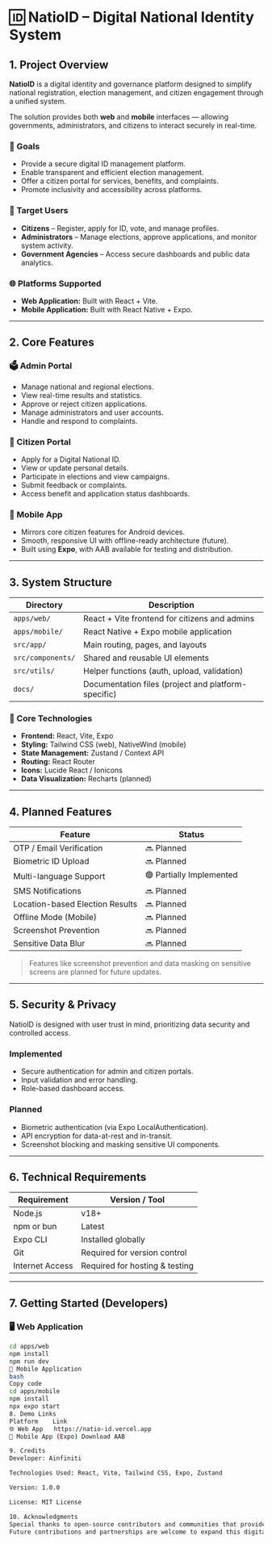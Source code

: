 # 🆔 NatioID – Digital National Identity System

## 1. Project Overview

**NatioID** is a digital identity and governance platform designed to simplify national registration, election management, and citizen engagement through a unified system.  

The solution provides both **web** and **mobile** interfaces — allowing governments, administrators, and citizens to interact securely in real-time.  

### 🎯 Goals
- Provide a secure digital ID management platform.
- Enable transparent and efficient election management.
- Offer a citizen portal for services, benefits, and complaints.
- Promote inclusivity and accessibility across platforms.

### 👥 Target Users
- **Citizens** – Register, apply for ID, vote, and manage profiles.
- **Administrators** – Manage elections, approve applications, and monitor system activity.
- **Government Agencies** – Access secure dashboards and public data analytics.

### 🌐 Platforms Supported
- **Web Application:** Built with React + Vite.  
- **Mobile Application:** Built with React Native + Expo.

---

## 2. Core Features

### 🗳 Admin Portal
- Manage national and regional elections.  
- View real-time results and statistics.  
- Approve or reject citizen applications.  
- Manage administrators and user accounts.  
- Handle and respond to complaints.  

### 👤 Citizen Portal
- Apply for a Digital National ID.  
- View or update personal details.  
- Participate in elections and view campaigns.  
- Submit feedback or complaints.  
- Access benefit and application status dashboards.  

### 📱 Mobile App
- Mirrors core citizen features for Android devices.  
- Smooth, responsive UI with offline-ready architecture (future).  
- Built using **Expo**, with AAB available for testing and distribution.  

---

## 3. System Structure

| Directory | Description |
|------------|-------------|
| `apps/web/` | React + Vite frontend for citizens and admins |
| `apps/mobile/` | React Native + Expo mobile application |
| `src/app/` | Main routing, pages, and layouts |
| `src/components/` | Shared and reusable UI elements |
| `src/utils/` | Helper functions (auth, upload, validation) |
| `docs/` | Documentation files (project and platform-specific) |

### 🧩 Core Technologies
- **Frontend:** React, Vite, Expo  
- **Styling:** Tailwind CSS (web), NativeWind (mobile)  
- **State Management:** Zustand / Context API  
- **Routing:** React Router  
- **Icons:** Lucide React / Ionicons  
- **Data Visualization:** Recharts (planned)

---

## 4. Planned Features

| Feature | Status |
|----------|---------|
| OTP / Email Verification | 🔜 Planned |
| Biometric ID Upload | 🔜 Planned |
| Multi-language Support | 🟢 Partially Implemented |
| SMS Notifications | 🔜 Planned |
| Location-based Election Results | 🔜 Planned |
| Offline Mode (Mobile) | 🔜 Planned |
| Screenshot Prevention | 🔜 Planned |
| Sensitive Data Blur | 🔜 Planned |

> Features like screenshot prevention and data masking on sensitive screens are planned for future updates.

---

## 5. Security & Privacy

NatioID is designed with user trust in mind, prioritizing data security and controlled access.

### Implemented
- Secure authentication for admin and citizen portals.  
- Input validation and error handling.  
- Role-based dashboard access.  

### Planned
- Biometric authentication (via Expo LocalAuthentication).  
- API encryption for data-at-rest and in-transit.  
- Screenshot blocking and masking sensitive UI components.  

---

## 6. Technical Requirements

| Requirement | Version / Tool |
|--------------|----------------|
| Node.js | v18+ |
| npm or bun | Latest |
| Expo CLI | Installed globally |
| Git | Required for version control |
| Internet Access | Required for hosting & testing |

---

## 7. Getting Started (Developers)

### 🖥 Web Application
```bash
cd apps/web
npm install
npm run dev
📱 Mobile Application
bash
Copy code
cd apps/mobile
npm install
npx expo start
8. Demo Links
Platform	Link
🌐 Web App	https://natio-id.vercel.app
📱 Mobile App (Expo)	Download AAB

9. Credits
Developer: Ainfiniti

Technologies Used: React, Vite, Tailwind CSS, Expo, Zustand

Version: 1.0.0

License: MIT License

10. Acknowledgments
Special thanks to open-source contributors and communities that provided the tools powering NatioID.
Future contributions and partnerships are welcome to expand this digital governance solution.